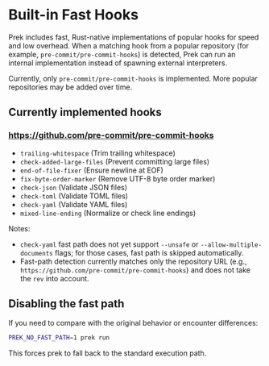 # Built-in Fast Hooks

Prek includes fast, Rust-native implementations of popular hooks for speed and low overhead. When a matching hook from a popular repository (for example, `pre-commit/pre-commit-hooks`) is detected, Prek can run an internal implementation instead of spawning external interpreters.

Currently, only `pre-commit/pre-commit-hooks` is implemented. More popular repositories may be added over time.

## Currently implemented hooks

### <https://github.com/pre-commit/pre-commit-hooks>

- `trailing-whitespace` (Trim trailing whitespace)
- `check-added-large-files` (Prevent committing large files)
- `end-of-file-fixer` (Ensure newline at EOF)
- `fix-byte-order-marker` (Remove UTF-8 byte order marker)
- `check-json` (Validate JSON files)
- `check-toml` (Validate TOML files)
- `check-yaml` (Validate YAML files)
- `mixed-line-ending` (Normalize or check line endings)

Notes:

- `check-yaml` fast path does not yet support `--unsafe` or `--allow-multiple-documents` flags; for those cases, fast path is skipped automatically.
- Fast-path detection currently matches only the repository URL (e.g., `https://github.com/pre-commit/pre-commit-hooks`) and does not take the `rev` into account.

## Disabling the fast path

If you need to compare with the original behavior or encounter differences:

```bash
PREK_NO_FAST_PATH=1 prek run
```

This forces prek to fall back to the standard execution path.
